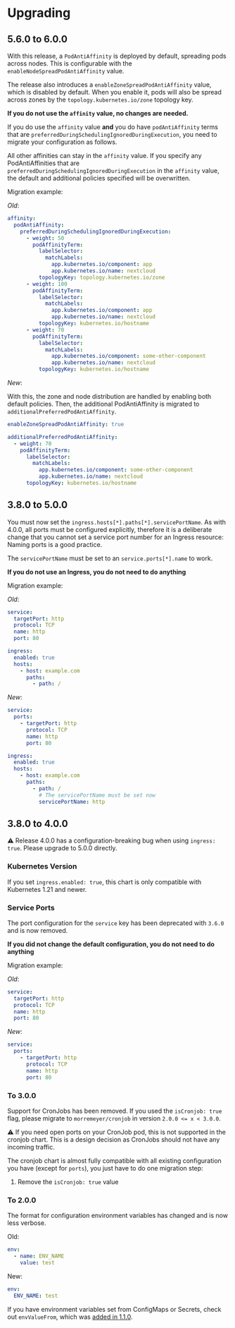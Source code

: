 # Upgrading

## 5.6.0 to 6.0.0

With this release, a `PodAntiAffinity` is deployed by default, spreading pods across nodes. This is configurable with the `enableNodeSpreadPodAntiAffinity` value.

The release also introduces a `enableZoneSpreadPodAntiAffinity` value, which is disabled by default. When you enable it, pods will also be spread across zones by the `topology.kubernetes.io/zone` topology key.

**If you do not use the `affinity` value, no changes are needed.**

If you do use the `affinity` value **and** you do have `podAntiAffinity` terms that are `preferredDuringSchedulingIgnoredDuringExecution`, you need to migrate your configuration as follows.

All other affinities can stay in the `affinity` value. If you specify any PodAntiAffinities that are `preferredDuringSchedulingIgnoredDuringExecution` in the `affinity` value, the default and additional policies specified will be overwritten.

Migration example:

_Old_:

```yaml
affinity:
  podAntiAffinity:
    preferredDuringSchedulingIgnoredDuringExecution:
      - weight: 50
        podAffinityTerm:
          labelSelector:
            matchLabels:
              app.kubernetes.io/component: app
              app.kubernetes.io/name: nextcloud
          topologyKey: topology.kubernetes.io/zone
      - weight: 100
        podAffinityTerm:
          labelSelector:
            matchLabels:
              app.kubernetes.io/component: app
              app.kubernetes.io/name: nextcloud
          topologyKey: kubernetes.io/hostname
      - weight: 70
        podAffinityTerm:
          labelSelector:
            matchLabels:
              app.kubernetes.io/component: some-other-component
              app.kubernetes.io/name: nextcloud
          topologyKey: kubernetes.io/hostname
```

_New_:

With this, the zone and node distribution are handled by enabling both default policies.
Then, the additional PodAntiAffinity is migrated to `additionalPreferredPodAntiAffinity`.

```yaml
enableZoneSpreadPodAntiAffinity: true

additionalPreferredPodAntiAffinity:
  - weight: 70
    podAffinityTerm:
      labelSelector:
        matchLabels:
          app.kubernetes.io/component: some-other-component
          app.kubernetes.io/name: nextcloud
      topologyKey: kubernetes.io/hostname
```

## 3.8.0 to 5.0.0

You must now set the `ingress.hosts[*].paths[*].servicePortName`. As with 4.0.0, all ports must be configured explicitly,
therefore it is a deliberate change that you cannot set a service port number for an Ingress resource: Naming ports is a good practice.

The `servicePortName` must be set to an `service.ports[*].name` to work.

**If you do not use an Ingress, you do not need to do anything**

Migration example:

_Old_:

```yaml
service:
  targetPort: http
  protocol: TCP
  name: http
  port: 80

ingress:
  enabled: true
  hosts:
    - host: example.com
      paths:
        - path: /
```

_New_:

```yaml
service:
  ports:
    - targetPort: http
      protocol: TCP
      name: http
      port: 80

ingress:
  enabled: true
  hosts:
    - host: example.com
      paths:
        - path: /
          # The servicePortName must be set now
          servicePortName: http
```

## 3.8.0 to 4.0.0

:warning: Release 4.0.0 has a configuration-breaking bug when using `ingress: true`. Please upgrade to 5.0.0 directly.

### Kubernetes Version

If you set `ingress.enabled: true`, this chart is only compatible with Kubernetes 1.21 and newer.

### Service Ports

The port configuration for the `service` key has been deprecated with `3.6.0` and is now removed.

**If you did not change the default configuration, you do not need to do anything**

Migration example:

_Old_:

```yaml
service:
  targetPort: http
  protocol: TCP
  name: http
  port: 80
```

_New_:

```yaml
service:
  ports:
    - targetPort: http
      protocol: TCP
      name: http
      port: 80
```

### To 3.0.0

Support for CronJobs has been removed. If you used the `isCronjob: true` flag, please migrate to `morremeyer/cronjob` in version `2.0.0 <= x < 3.0.0`.

:warning: If you need open ports on your CronJob pod, this is not supported in the cronjob chart. This is a design decision as CronJobs should not have any incoming traffic.

The cronjob chart is almost fully compatible with all existing configuration you have (except for `ports`), you just have to do one migration step:

1. Remove the `isCronjob: true` value

### To 2.0.0

The format for configuration environment variables has changed and is now less verbose.

Old:

```yaml
env:
  - name: ENV_NAME
    value: test
```

New:

```yaml
env:
  ENV_NAME: test
```

If you have environment variables set from ConfigMaps or Secrets, check out `envValueFrom`, which was [added in 1.1.0](https://github.com/morremeyer/charts/commit/a2b767f91b8f921bbd81abcb37648a6724ebb1db).
